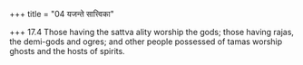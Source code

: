 +++
title = "04 यजन्ते सात्त्विका"

+++
17.4 Those having the sattva ality worship the gods; those having rajas,
the demi-gods and ogres; and other people possessed of tamas worship
ghosts and the hosts of spirits.
